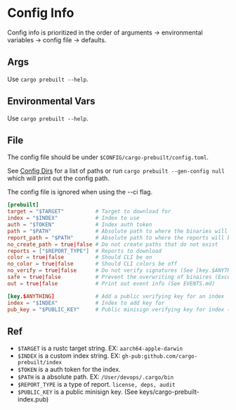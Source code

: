 # Config Info

Config info is prioritized in the order of arguments -> environmental variables -> config file -> defaults.

## Args

Use ```cargo prebuilt --help```.

## Environmental Vars

Use ```cargo prebuilt --help```.

## File

The config file should be under ```$CONFIG/cargo-prebuilt/config.toml```.

See [Config Dirs](https://docs.rs/directories/5.0.1/directories/struct.ProjectDirs.html#method.config_dir)
for a list of paths or run ```cargo prebuilt --gen-config null``` which will
print out the config path.

The config file is ignored when using the --ci flag.

```toml
[prebuilt]
target = "$TARGET"          # Target to download for
index = "$INDEX"            # Index to use
auth = "$TOKEN"             # Index auth token
path = "$PATH"              # Absolute path to where the binaries will be installed
report_path = "$PATH"       # Absolute path to where the reports will be put
no_create_path = true|false # Do not create paths that do not exist
reports = ["$REPORT_TYPE"]  # Reports to download
color = true|false          # Should CLI be on
no_color = true|false       # Should CLI colors be off
no_verify = true|false      # Do not verify signatures (See [key.$ANYTHING])
safe = true|false           # Prevent the overwriting of binaires (Except when --ci is used)
out = true|false            # Print out event info (See EVENTS.md)

[key.$ANYTHING]             # Add a public verifying key for an index
index = "$INDEX"            # Index to add key for
pub_key = "$PUBLIC_KEY"     # Public minisign verifying key for index (No comments)
```

## Ref

- ```$TARGET``` is a rustc target string. EX: ```aarch64-apple-darwin```
- ```$INDEX``` is a custom index string. EX: ```gh-pub:github.com/cargo-prebuilt/index```
- ```$TOKEN``` is a auth token for the index.
- ```$PATH``` is a absolute path. EX: ```/User/devops/.cargo/bin```
- ```$REPORT_TYPE``` is a type of report. ```license, deps, audit```
- ```$PUBLIC_KEY``` is a public minisign key. (See keys/cargo-prebuilt-index.pub)
